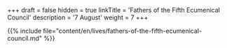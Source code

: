 +++
draft = false
hidden = true
linkTitle = 'Fathers of the Fifth Ecumenical Council'
description = '7 August'
weight = 7
+++

{{% include file="content/en/lives/fathers-of-the-fifth-ecumenical-council.md" %}}
